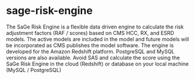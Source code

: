 # sage-risk-engine
The SaGe Risk Engine is a flexible data driven engine to calculate the risk adjustment factors (RAF / scores) based on CMS HCC, RX, and ESRD models. The active models are included in the model and future models will be incorporated as CMS publishes the model software. The engine is developed for the Amazon Redshift platform. PostgreSQL and MySQL versions are also available. Avoid SAS and calculate the score using the SaGe Risk Engine in the cloud (Redshift) or database on your local machine (MySQL / PostgreSQL)
